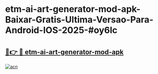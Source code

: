 # etm-ai-art-generator-mod-apk-Baixar-Gratis-Ultima-Versao-Para-Android-IOS-2025-#oy6lc

# <h2><a href="https://ainizakaria.my?title=etm-ai-art-generator-mod-apk&ref=25M">🔗👉 🔴 etm-ai-art-generator-mod-apk</a></h2>

[![acn](https://github.com/user-attachments/assets/0f9c940e-d8b0-45ae-aac7-cd30a18b3e1c)](https://ainizakaria.my?title=etm-ai-art-generator-mod-apk&ref=25M)

